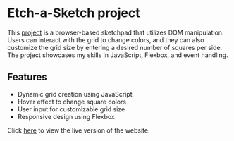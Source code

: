 # Etch-a-Sketch project
This <a href="https://www.theodinproject.com/lessons/foundations-etch-a-sketch" target="_blank">project</a> is a browser-based sketchpad that utilizes DOM manipulation. Users can interact with the grid to change colors, and they can also customize the grid size by entering a desired number of squares per side. The project showcases my skills in JavaScript, Flexbox, and event handling.

## Features
- Dynamic grid creation using JavaScript
- Hover effect to change square colors
- User input for customizable grid size
- Responsive design using Flexbox


Click <a href="https://e-bold.github.io/etch-a-sketch/" target="_blank">here</a> to view the live version of the website.
